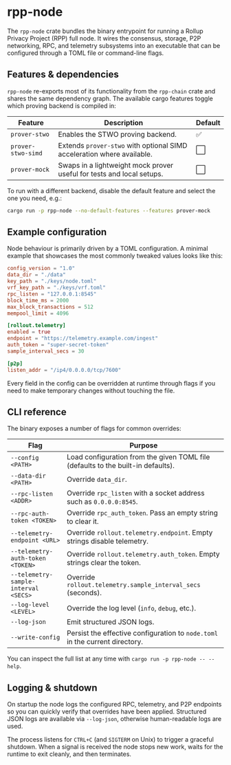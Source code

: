 # rpp-node

The `rpp-node` crate bundles the binary entrypoint for running a Rollup Privacy
Project (RPP) full node. It wires the consensus, storage, P2P networking, RPC,
and telemetry subsystems into an executable that can be configured through a
TOML file or command-line flags.

## Features & dependencies

`rpp-node` re-exports most of its functionality from the `rpp-chain` crate and
shares the same dependency graph. The available cargo features toggle which
proving backend is compiled in:

| Feature            | Description                                                          | Default |
| ------------------ | -------------------------------------------------------------------- | ------- |
| `prover-stwo`      | Enables the STWO proving backend.                                     | ✅      |
| `prover-stwo-simd` | Extends `prover-stwo` with optional SIMD acceleration where available. | ⬜️      |
| `prover-mock`      | Swaps in a lightweight mock prover useful for tests and local setups. | ⬜️      |

To run with a different backend, disable the default feature and select the one
you need, e.g.:

```bash
cargo run -p rpp-node --no-default-features --features prover-mock
```

## Example configuration

Node behaviour is primarily driven by a TOML configuration. A minimal example
that showcases the most commonly tweaked values looks like this:

```toml
config_version = "1.0"
data_dir = "./data"
key_path = "./keys/node.toml"
vrf_key_path = "./keys/vrf.toml"
rpc_listen = "127.0.0.1:8545"
block_time_ms = 2000
max_block_transactions = 512
mempool_limit = 4096

[rollout.telemetry]
enabled = true
endpoint = "https://telemetry.example.com/ingest"
auth_token = "super-secret-token"
sample_interval_secs = 30

[p2p]
listen_addr = "/ip4/0.0.0.0/tcp/7600"
```

Every field in the config can be overridden at runtime through flags if you need
to make temporary changes without touching the file.

## CLI reference

The binary exposes a number of flags for common overrides:

| Flag | Purpose |
| ---- | ------- |
| `--config <PATH>` | Load configuration from the given TOML file (defaults to the built-in defaults).
| `--data-dir <PATH>` | Override `data_dir`.
| `--rpc-listen <ADDR>` | Override `rpc_listen` with a socket address such as `0.0.0.0:8545`.
| `--rpc-auth-token <TOKEN>` | Override `rpc_auth_token`. Pass an empty string to clear it.
| `--telemetry-endpoint <URL>` | Override `rollout.telemetry.endpoint`. Empty strings disable telemetry.
| `--telemetry-auth-token <TOKEN>` | Override `rollout.telemetry.auth_token`. Empty strings clear the token.
| `--telemetry-sample-interval <SECS>` | Override `rollout.telemetry.sample_interval_secs` (seconds).
| `--log-level <LEVEL>` | Override the log level (`info`, `debug`, etc.).
| `--log-json` | Emit structured JSON logs.
| `--write-config` | Persist the effective configuration to `node.toml` in the current directory.

You can inspect the full list at any time with `cargo run -p rpp-node -- --help`.

## Logging & shutdown

On startup the node logs the configured RPC, telemetry, and P2P endpoints so you
can quickly verify that overrides have been applied. Structured JSON logs are
available via `--log-json`, otherwise human-readable logs are used.

The process listens for `CTRL+C` (and `SIGTERM` on Unix) to trigger a graceful
shutdown. When a signal is received the node stops new work, waits for the
runtime to exit cleanly, and then terminates.
